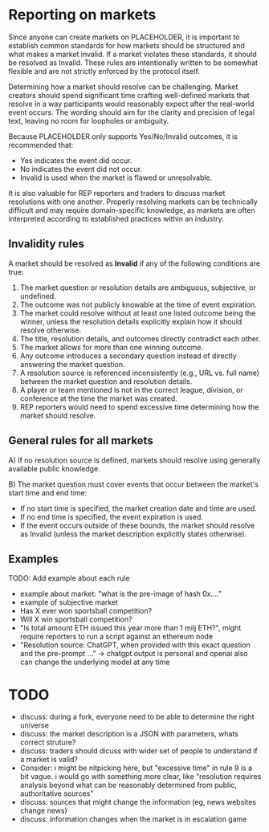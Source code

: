 # Reporting on markets

Since anyone can create markets on PLACEHOLDER, it is important to establish common standards for how markets should be structured and what makes a market invalid. If a market violates these standards, it should be resolved as Invalid. These rules are intentionally written to be somewhat flexible and are not strictly enforced by the protocol itself.

Determining how a market should resolve can be challenging. Market creators should spend significant time crafting well-defined markets that resolve in a way participants would reasonably expect after the real-world event occurs. The wording should aim for the clarity and precision of legal text, leaving no room for loopholes or ambiguity.

Because PLACEHOLDER only supports Yes/No/Invalid outcomes, it is recommended that:

* Yes indicates the event did occur.
* No indicates the event did not occur.
* Invalid is used when the market is flawed or unresolvable.

It is also valuable for REP reporters and traders to discuss market resolutions with one another. Properly resolving markets can be technically difficult and may require domain-specific knowledge, as markets are often interpreted according to established practices within an industry.

## Invalidity rules
A market should be resolved as **Invalid** if any of the following conditions are true:

1. The market question or resolution details are ambiguous, subjective, or undefined.
2. The outcome was not publicly knowable at the time of event expiration.
3. The market could resolve without at least one listed outcome being the winner, unless the resolution details explicitly explain how it should resolve otherwise.
4. The title, resolution details, and outcomes directly contradict each other.
5. The market allows for more than one winning outcome.
6. Any outcome introduces a secondary question instead of directly answering the market question.
7. A resolution source is referenced inconsistently (e.g., URL vs. full name) between the market question and resolution details.
8. A player or team mentioned is not in the correct league, division, or conference at the time the market was created.
9. REP reporters would need to spend excessive time determining how the market should resolve.

## General rules for all markets
A) If no resolution source is defined, markets should resolve using generally available public knowledge.

B) The market question must cover events that occur between the market's start time and end time:
* If no start time is specified, the market creation date and time are used.
* If no end time is specified, the event expiration is used.
* If the event occurs outside of these bounds, the market should resolve as Invalid (unless the market description explicitly states otherwise).

## Examples
TODO: Add example about each rule
- example about market: "what is the pre-image of hash 0x...."
- example of subjective market
- Has X ever won sportsball competition?
- Will X win sportsball competition?
- "Is total amount ETH issued this year more than 1 milj ETH?", might require reporters to run a script against an ethereum node
- "Resolution source: ChatGPT, when provided with this exact question and the pre-prompt ..." -> chatgpt output is personal and openai also can change the underlying model at any time

# TODO
- discuss: during a fork, everyone need to be able to determine the right universe
- discuss: the market description is a JSON with parameters, whats correct struture?
- discuss: traders should dicuss with wider set of people to understand if a market is valid?
- Consider: i might be nitpicking here, but "excessive time" in rule 9 is a bit vague. i would go with something more clear, like "resolution requires analysis beyond what can be reasonably determined from public, authoritative sources"
- discuss: sources that might change the information (eg, news websites change news)
- discuss: information changes when the market is in escalation game
